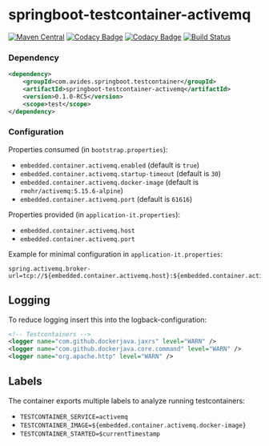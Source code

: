 springboot-testcontainer-activemq
=================================

[![Maven Central](https://img.shields.io/maven-metadata/v/http/central.maven.org/maven2/com/avides/springboot/testcontainer/springboot-testcontainer-activemq/maven-metadata.xml.svg)](https://search.maven.org/#search%7Cgav%7C1%7Cg%3A%22com.avides.springboot.testcontainer%22%20AND%20a%3A%22springboot-testcontainer-activemq%22)
[![Codacy Badge](https://api.codacy.com/project/badge/Grade/4d64ab37576249f694bbb42e7d2cab56)](https://www.codacy.com/app/avides-builds/springboot-testcontainer-activemq)
[![Codacy Badge](https://api.codacy.com/project/badge/Coverage/4d64ab37576249f694bbb42e7d2cab56)](https://www.codacy.com/app/avides-builds/springboot-testcontainer-activemq)
[![Build Status](https://travis-ci.org/springboot-testcontainer/springboot-testcontainer-activemq.svg?branch=master)](https://travis-ci.org/springboot-testcontainer/springboot-testcontainer-activemq)

### Dependency
```xml
<dependency>
	<groupId>com.avides.springboot.testcontainer</groupId>
	<artifactId>springboot-testcontainer-activemq</artifactId>
	<version>0.1.0-RC5</version>
	<scope>test</scope>
</dependency>
```

### Configuration
Properties consumed (in `bootstrap.properties`):
- `embedded.container.activemq.enabled` (default is `true`)
- `embedded.container.activemq.startup-timeout` (default is `30`)
- `embedded.container.activemq.docker-image` (default is `rmohr/activemq:5.15.6-alpine`)
- `embedded.container.activemq.port` (default is `61616`)

Properties provided (in `application-it.properties`):
- `embedded.container.activemq.host`
- `embedded.container.activemq.port`

Example for minimal configuration in `application-it.properties`:
```
spring.activemq.broker-url=tcp://${embedded.container.activemq.host}:${embedded.container.activemq.port}
```

## Logging
To reduce logging insert this into the logback-configuration:
```xml
<!-- Testcontainers -->
<logger name="com.github.dockerjava.jaxrs" level="WARN" />
<logger name="com.github.dockerjava.core.command" level="WARN" />
<logger name="org.apache.http" level="WARN" />
```

## Labels
The container exports multiple labels to analyze running testcontainers:
- `TESTCONTAINER_SERVICE=activemq`
- `TESTCONTAINER_IMAGE=${embedded.container.activemq.docker-image}`
- `TESTCONTAINER_STARTED=$currentTimestamp`

